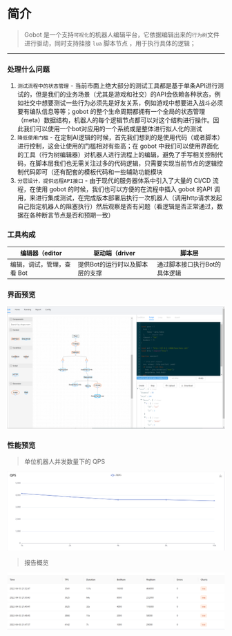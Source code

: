 # 简介

> Gobot 是一个支持`可视化`的机器人编辑平台，它依据编辑出来的`行为树`文件进行驱动，同时支持挂接 `lua` 脚本节点 ，用于执行具体的逻辑；

---

### 处理什么问题
1. `测试流程中的状态管理` - 当前市面上绝大部分的测试工具都是基于单条API进行测试的，但是我们的业务场景（尤其是游戏和社交）的API会依赖各种状态，例如社交中想要测试一些行为必须先是好友关系，例如游戏中想要进入战斗必须要有编队信息等等；gobot 的整个生命周期都拥有一个全局的状态管理（meta）数据结构，机器人的每个逻辑节点都可以对这个结构进行操作。因此我们可以使用一个bot对应用的一个系统或是整体进行拟人化的测试
2. `降低使用门槛` - 在定制AI逻辑的时候，首先我们想到的是使用代码（或者脚本）进行控制，这会让使用的门槛相对有些高；在 gobot 中我们可以使用界面化的工具（行为树编辑器）对机器人进行流程上的编辑，避免了手写相关控制代码，在脚本层我们也无需关注过多的代码逻辑，只需要实现当前节点的逻辑控制代码即可（还有配套的模板代码和一些辅助功能模块
3. `分层设计，提供远程API接口` - 由于现代的服务器体系中引入了大量的 CI/CD 流程，在使用 gobot 的时候，我们也可以方便的在流程中插入 gobot 的API 调用，来进行集成测试，在完成版本部署后执行一次机器人（调用http请求发起自己指定机器人的阻塞执行）然后观察是否有问题（看逻辑是否正常通过，数据在各种断言节点是否和预期一致）

### 工具构成

|编辑器（editor|驱动端（driver|脚本层|
|-|-|-|
|编辑，调试，管理，查看 Bot|提供Bot的运行时以及脚本层的支撑|通过脚本接口执行Bot的具体逻辑|


### 界面预览
![img](/res/preview.png)

### 性能预览

> 单位机器人并发数量下的 QPS

![img](/res/gobot_qps.png)

> 报告概览

![img](/res/gobot_qps_report.png)